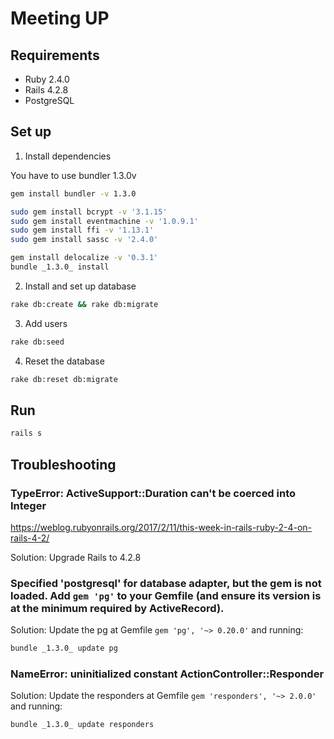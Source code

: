 # Meeting UP

## Requirements

- Ruby 2.4.0
- Rails 4.2.8
- PostgreSQL

## Set up

1. Install dependencies

You have to use bundler 1.3.0v

```bash
gem install bundler -v 1.3.0

sudo gem install bcrypt -v '3.1.15'
sudo gem install eventmachine -v '1.0.9.1'
sudo gem install ffi -v '1.13.1'
sudo gem install sassc -v '2.4.0'

gem install delocalize -v '0.3.1'
bundle _1.3.0_ install
```

2. Install and set up database

```bash
rake db:create && rake db:migrate
```

3. Add users

```bash
rake db:seed
```

4. Reset the database

```bash
rake db:reset db:migrate
```

## Run

```bash
rails s
```

## Troubleshooting

### TypeError: ActiveSupport::Duration can't be coerced into Integer

https://weblog.rubyonrails.org/2017/2/11/this-week-in-rails-ruby-2-4-on-rails-4-2/

Solution: Upgrade Rails to 4.2.8

### Specified 'postgresql' for database adapter, but the gem is not loaded. Add `gem 'pg'` to your Gemfile (and ensure its version is at the minimum required by ActiveRecord).

Solution: Update the pg at Gemfile `gem 'pg', '~> 0.20.0'` and running:

```bash
bundle _1.3.0_ update pg
```

### NameError: uninitialized constant ActionController::Responder

Solution: Update the responders at Gemfile `gem 'responders', '~> 2.0.0'` and running:

```bash
bundle _1.3.0_ update responders
``` 


